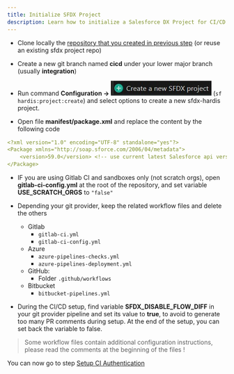 ```yaml
---
title: Initialize SFDX Project
description: Learn how to initialize a Salesforce DX Project for CI/CD
---
```

<!-- markdownlint-disable MD013 -->

- Clone locally the [repository that you created in previous step](salesforce-ci-cd-setup-git.md) (or reuse an existing sfdx project repo)

- Create a new git branch named **cicd** under your lower major branch (usually **integration**)

- Run command **Configuration ->** ![Create new sfdx project](assets/images/btn-create-project.jpg) (`sf hardis:project:create`) and select options to create a new sfdx-hardis project.

- Open file **manifest/package.xml** and replace the content by the following code

```yaml
<?xml version="1.0" encoding="UTF-8" standalone="yes"?>
<Package xmlns="http://soap.sforce.com/2006/04/metadata">
    <version>59.0</version> <!-- use current latest Salesforce api version -->
</Package>
```

- IF you are using Gitlab CI and sandboxes only (not scratch orgs), open **gitlab-ci-config.yml** at the root of the repository, and set variable **USE_SCRATCH_ORGS** to `"false"`

- Depending your git provider, keep the related workflow files and delete the others
  - Gitlab
    - `gitlab-ci.yml`
    - `gitlab-ci-config.yml`
  - Azure
    - `azure-pipelines-checks.yml`
    - `azure-pipelines-deployment.yml`
  - GitHub:
    - Folder `.github/workflows`
  - Bitbucket
    - `bitbucket-pipelines.yml`

- During the CI/CD setup, find variable **SFDX_DISABLE_FLOW_DIFF** in your git provider pipeline and set its value to **true**, to avoid to generate too many PR comments during setup. At the end of the setup, you can set back the variable to false.

> Some workflow files contain additional configuration instructions, please read the comments at the beginning of the files !

You can now go to step [Setup CI Authentication](salesforce-ci-cd-setup-auth.md)

